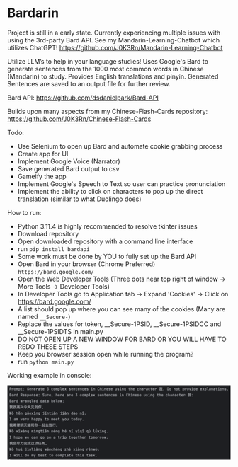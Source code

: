 # Bardarin

Project is still in a early state. Currently experiencing multiple issues with using the 3rd-party Bard API. See my Mandarin-Learning-Chatbot which utilizes ChatGPT! https://github.com/J0K3Rn/Mandarin-Learning-Chatbot

Utilize LLM’s to help in your language studies! Uses Google's Bard to generate sentences from the 1000 most common words in Chinese (Mandarin) to study. Provides English translations and pinyin. Generated Sentences are saved to an output file for further review.

Bard API: https://github.com/dsdanielpark/Bard-API

Builds upon many aspects from my Chinese-Flash-Cards repository: https://github.com/J0K3Rn/Chinese-Flash-Cards 

Todo:
- Use Selenium to open up Bard and automate cookie grabbing process
- Create app for UI
- Implement Google Voice (Narrator)
- Save generated Bard output to csv
- Gameify the app
- Implement Google's Speech to Text so user can practice pronunciation
- Implement the ability to click on characters to pop up the direct translation (similar to what Duolingo does)

How to run:
- Python 3.11.4 is highly recommended to resolve tkinter issues
- Download repository
- Open downloaded repository with a command line interface
- run `pip install bardapi`
- Some work must be done by YOU to fully set up the Bard API
- Open Bard in your browser (Chrome Preferred) `https://bard.google.com/`
- Open the Web Developer Tools (Three dots near top right of window -> More Tools -> Developer Tools)
- In Developer Tools go to Application tab -> Expand 'Cookies' -> Click on https://bard.google.com/
- A list should pop up where you can see many of the cookies (Many are named `__Secure-`)
- Replace the values for token, __Secure-1PSID, __Secure-1PSIDCC and __Secure-1PSIDTS in main.py
- DO NOT OPEN UP A NEW WINDOW FOR BARD OR YOU WILL HAVE TO REDO THESE STEPS
- Keep you browser session open while running the program?
- run `python main.py`

Working example in console:

![alt text](https://github.com/J0K3Rn/Bardarin/blob/main/screenshots/console_example.png?raw=true) 

